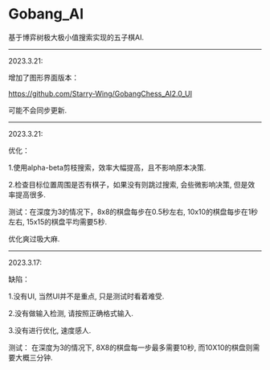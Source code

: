 # Gobang_AI

基于博弈树极大极小值搜索实现的五子棋AI.

--------------------------------------------------------------------
2023.3.21:

增加了图形界面版本：

https://github.com/Starry-Wing/GobangChess_AI2.0_UI

可能不会同步更新.

--------------------------------------------------------------------
2023.3.21:

优化：

  1.使用alpha-beta剪枝搜索，效率大幅提高，且不影响原本决策.
  
  2.检查目标位置周围是否有棋子，如果没有则跳过搜索, 会些微影响决策, 但是效率提高很多.
  
测试：在深度为3的情况下，8x8的棋盘每步在0.5秒左右, 10x10的棋盘每步在1秒左右, 15x15的棋盘平均需要5秒.

优化爽过吸大麻.

--------------------------------------------------------------------
2023.3.17:

缺陷：

  1.没有UI, 当然UI并不是重点, 只是测试时看着难受.

  2.没有做输入检测, 请按照正确格式输入.

  3.没有进行优化, 速度感人.

测试： 在深度为3的情况下, 8X8的棋盘每一步最多需要10秒, 而10X10的棋盘则需要大概三分钟.
